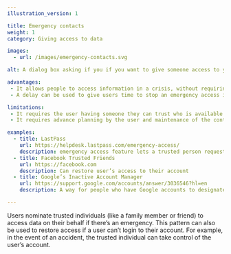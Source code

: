 ```yaml
---
illustration_version: 1

title: Emergency contacts
weight: 1
category: Giving access to data

images:
  - url: /images/emergency-contacts.svg

alt: A dialog box asking if you if you want to give someone access to your account in an emergency.

advantages:
 - It allows people to access information in a crisis, without requiring them to go through the usual identity and security checks
 - A delay can be used to give users time to stop an emergency access if it is triggered by mistake

limitations:
 - It requires the user having someone they can trust who is available to help
 - It requires advance planning by the user and maintenance of the contacts list

examples:
  - title: LastPass
    url: https://helpdesk.lastpass.com/emergency-access/
    description: emergency access feature lets a trusted person request access to a password store
  - title: Facebook Trusted Friends
    url: https://facebook.com
    description: Can restore user’s access to their account
  - title: Google’s Inactive Account Manager
    url: https://support.google.com/accounts/answer/3036546?hl=en
    description: A way for people who have Google accounts to designate who can access their account if they are unexpectedly unable to use their account.

---
```


Users nominate trusted individuals (like a family member or friend) to access data on their behalf if there’s an emergency. This pattern can also be used to restore access if a user can’t login to their account. For example, in the event of an accident, the trusted individual can take control of the user’s account.
